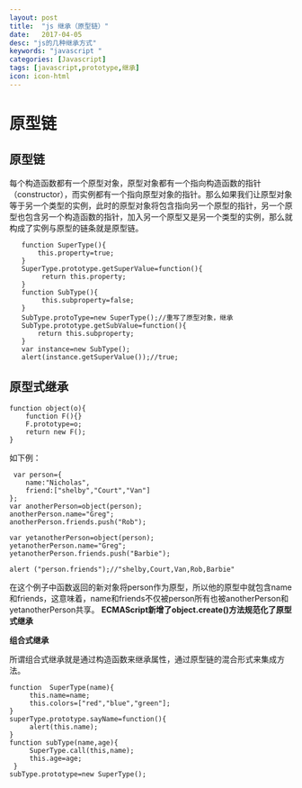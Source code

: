 ```yaml
---
layout: post
title:  "js 继承（原型链）"
date:   2017-04-05
desc: "js的几种继承方式"
keywords: "javascript "
categories: [Javascript]
tags: [javascript,prototype,继承]
icon: icon-html
---
```


# 原型链 #

## 原型链 ##
  每个构造函数都有一个原型对象，原型对象都有一个指向构造函数的指针（constructor），而实例都有一个指向原型对象的指针。那么如果我们让原型对象等于另一个类型的实例，此时的原型对象将包含指向另一个原型的指针，另一个原型也包含另一个构造函数的指针，加入另一个原型又是另一个类型的实例，那么就构成了实例与原型的链条就是原型链。

       function SuperType(){
           this.property=true;
       }
       SuperType.prototype.getSuperValue=function(){
            return this.property;
       }
       function SubType(){
            this.subproperty=false; 
       }
       SubType.protoType=new SuperType();//重写了原型对象，继承
       SubType.prototype.getSubValue=function(){
           return this.subproperty;
       }
       var instance=new SubType();
       alert(instance.getSuperValue());//true;

## 原型式继承 ##
    function object(o){
        function F(){}
        F.prototype=o;
        return new F();
    }
如下例：

     var person={
        name:"Nicholas",
        friend:["shelby","Court","Van"]
    };
    var anotherPerson=object(person);
    anotherPerson.name="Greg";
    anotherPerson.friends.push("Rob");

    var yetanotherPerson=object(person);
    yetanotherPerson.name="Greg";
    yetanotherPerson.friends.push("Barbie");
    
    alert ("person.friends");//"shelby,Court,Van,Rob,Barbie"
在这个例子中函数返回的新对象将person作为原型，所以他的原型中就包含name和friends，这意味着，name和friends不仅被person所有也被anotherPerson和yetanotherPerson共享。
**ECMAScript新增了object.create()方法规范化了原型式继承**

**组合式继承**
  
 所谓组合式继承就是通过构造函数来继承属性，通过原型链的混合形式来集成方法。

    function  SuperType(name){
         this.name=name;
         this.colors=["red","blue","green"];
    }
    superType.prototype.sayName=function(){
         alert(this.name);
    }
    function subType(name,age){
         SuperType.call(this,name);
         this.age=age;
     }
    subType.prototype=new SuperType();
    
